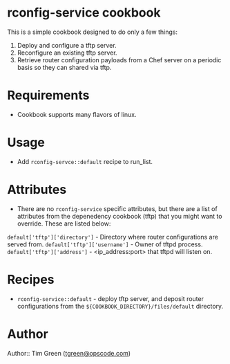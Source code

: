 # rconfig-service cookbook

This is a simple cookbook designed to do only a few things:

1. Deploy and configure a tftp server.
2. Reconfigure an existing tftp server.
3. Retrieve router configuration payloads from a Chef server on a
   periodic basis so they can shared via tftp.

# Requirements

* Cookbook supports many flavors of linux.

# Usage

* Add `rconfig-servce::default` recipe to run_list.

# Attributes

* There are no `rconfig-service` specific attributes, but there are a
  list of attributes from the depenedency cookbook (tftp) that you might
  want to override.  These are listed below:

`default['tftp']['directory']` - Directory where router configurations
are served from.
`default['tftp']['username']` - Owner of tftpd process.
`default['tftp']['address']` - <ip_address:port> that tftpd will listen
on.

# Recipes

* `rconfig-service::default` - deploy tftp server, and deposit router
  configurations from the `${COOKBOOK_DIRECTORY}/files/default`
  directory.

# Author

Author:: Tim Green (<tgreen@opscode.com>)

